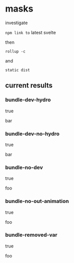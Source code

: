 # masks
investigate

`npm link to` latest svelte

then

`rollup -c`

and

`static dist`


## current results

### bundle-dev-hydro

true

bar

### bundle-dev-no-hydro

true

bar

### bundle-no-dev

true

foo


### bundle-no-out-animation

true

foo

### bundle-removed-var

true

foo
